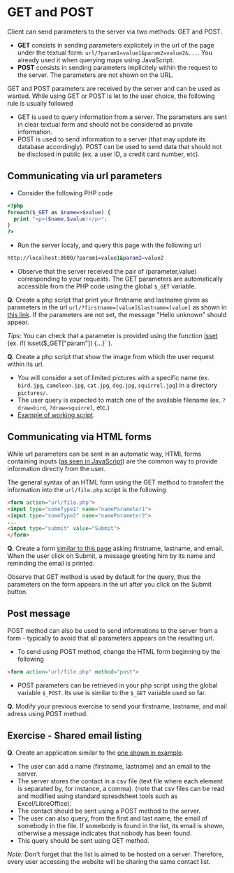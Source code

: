 # GET and POST

Client can send parameters to the server via two methods: GET and POST.
* __GET__ consists in sending parameters explicitely in the url of the page under the textual form: `url/?param1=value1&param2=value2&...`. You already used it when querying maps using JavaScript.
* __POST__ consists in sending parameters implicitely within the request to the server. The parameters are not shown on the URL.

GET and POST parameters are received by the server and can be used as wanted. While using GET or POST is let to the user choice, the following rule is usually followed
* GET is used to query information from a server. The parameters are sent in clear textual form and should not be considered as private information.
* POST is used to send information to a server (that may update its database accordingly). POST can be used to send data that should not be disclosed in public (ex. a user ID, a credit card number, etc).

## Communicating via url parameters

* Consider the following PHP code

```php
<?php
foreach($_GET as $name=>$value) {
  print "<p>($name,$value)</p>";
}
?>
```

* Run the server localy, and query this page with the following url

```bash
http://localhost:8000/?param1=value1&param2=value2
```

* Observe that the server received the pair of (parameter,value) corresponding to your requests. The GET parameters are automatically accessible from the PHP code using the global `$_GET` variable.

__Q.__ Create a php script that print your firstname and lastname given as parameters in the url `url/?firstname=[value]&lastname=[value]` as shown in [this link](https://imagecomputing.net/damien.rohmer/teaching/2017_2018/semester_2/CSE_104/online_exercices/C_server/01_php/03_get_post/02_get_name/?firstname=John&lastname=Doe). If the parameters are not set, the message "Hello unknown" should appear.

_Tips_: You can check that a parameter is provided using the function [isset](http://php.net/manual/en/function.isset.php) (ex. if( isset($_GET["param"]) {...}` ).

__Q.__ Create a php script that show the image from which the user request within its url.
* You will consider a set of limited pictures with a specific name (ex. `bird.jpg`, `cameleon.jpg`, `cat.jpg`, `dog.jpg`, `squirrel.jpg`) in a directory `pictures/`.
* The user query is expected to match one of the available filename (ex. `?draw=bird`, `?draw=squirrel`, etc.)
* [Example of working script](https://imagecomputing.net/damien.rohmer/teaching/2017_2018/semester_2/CSE_104/online_exercices/C_server/01_php/03_get_post/03_get_picture/?draw=dog).

## Communicating via HTML forms

While url parameters can be sent in an automatic way, HTML forms containing inputs ([as seen in JavaScript](https://github.com/drohmer/CSE104/tree/master/B_javascript/04_inputs)) are the common way to provide information directly from the user.

The general syntax of an HTML form using the GET method to transfert the information into the `url/file.php` script is the following

```html
<form action="url/file.php">
<input type="someType1" name="nameParameter1">
<input type="someType2" name="nameParameter2">
...
<input type="submit" value="Submit">
</form>
```

__Q.__ Create a form [similar to this page](https://imagecomputing.net/damien.rohmer/teaching/2017_2018/semester_2/CSE_104/online_exercices/C_server/01_php/03_get_post/04_form/) asking firstname, lastname, and email. When the user click on Submit, a message greeting him by its name and reminding the email is printed.

Observe that GET method is used by default for the query, thus the parameters on the form appears in the url after you click on the Submit button.

## Post message

POST method can also be used to send informations to the server from a form - typically to avoid that all parameters appears on the resulting url.

* To send using POST method, change the HTML form beginning by the following
```html
<form action="url/file.php" method="post">
```

* POST parameters can be retrieved in your php script using the global variable `$_POST`. Its use is similar to the `$_GET` variable used so far.

__Q.__ Modify your previous exercise to send your firstname, lastname, and mail adress using POST method.

## Exercise - Shared email listing

__Q.__ Create an application similar to the [one shown in example](https://imagecomputing.net/damien.rohmer/teaching/2017_2018/semester_2/CSE_104/online_exercices/C_server/01_php/03_get_post/05_exercise_email_list/).
* The user can add a name (firstname, lastname) and an email to the server.
* The server stores the contact in a csv file (text file where each element is separated by, for instance, a comma). (note that csv files can be read and modified using standard spreadsheet tools such as Excel/LibreOffice).
* The contact should be sent using a POST method to the server.
* The user can also query, from the first and last name, the email of somebody in the file. If somebody is found in the list, its email is shown, otherwise a message indicates that nobody has been found.
* This query should be sent using GET method.

_Note:_ Don't forget that the list is aimed to be hosted on a server. Therefore, every user accessing the website will be sharing the same contact list.